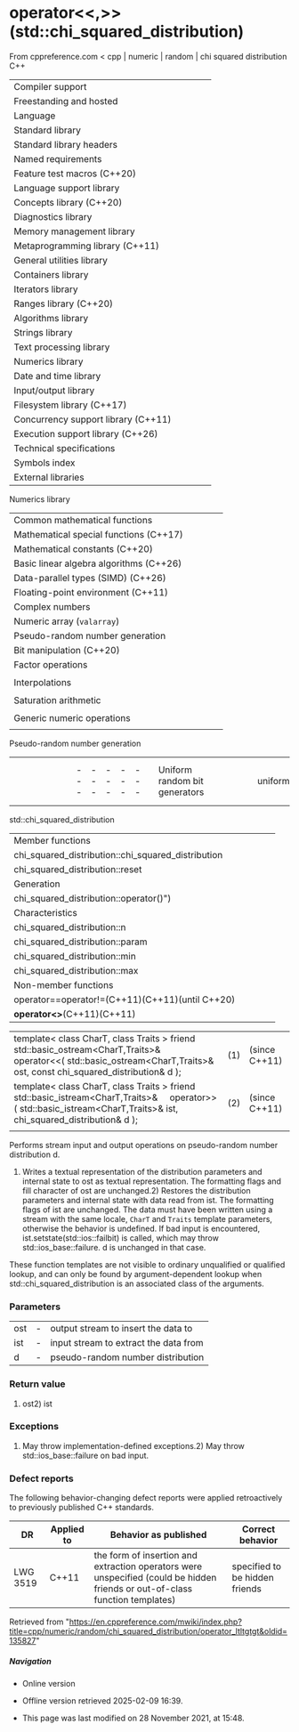# operator<<,>>(std::chi_squared_distribution)

From cppreference.com
< cpp‎ | numeric‎ | random‎ | chi squared distribution
C++

|  |  |  |  |  |
| --- | --- | --- | --- | --- |
| Compiler support | | | | |
| Freestanding and hosted | | | | |
| Language | | | | |
| Standard library | | | | |
| Standard library headers | | | | |
| Named requirements | | | | |
| Feature test macros (C++20) | | | | |
| Language support library | | | | |
| Concepts library (C++20) | | | | |
| Diagnostics library | | | | |
| Memory management library | | | | |
| Metaprogramming library (C++11) | | | | |
| General utilities library | | | | |
| Containers library | | | | |
| Iterators library | | | | |
| Ranges library (C++20) | | | | |
| Algorithms library | | | | |
| Strings library | | | | |
| Text processing library | | | | |
| Numerics library | | | | |
| Date and time library | | | | |
| Input/output library | | | | |
| Filesystem library (C++17) | | | | |
| Concurrency support library (C++11) | | | | |
| Execution support library (C++26) | | | | |
| Technical specifications | | | | |
| Symbols index | | | | |
| External libraries | | | | |

Numerics library

|  |  |  |  |  |
| --- | --- | --- | --- | --- |
| Common mathematical functions | | | | |
| Mathematical special functions (C++17) | | | | |
| Mathematical constants (C++20) | | | | |
| Basic linear algebra algorithms (C++26) | | | | |
| Data-parallel types (SIMD) (C++26) | | | | |
| Floating-point environment (C++11) | | | | |
| Complex numbers | | | | |
| Numeric array (`valarray`) | | | | |
| Pseudo-random number generation | | | | |
| Bit manipulation (C++20) | | | | |
| Factor operations | | | | |
| |  |  |  |  |  | | --- | --- | --- | --- | --- | | gcd(C++17) | | | | | | |  |  |  |  |  | | --- | --- | --- | --- | --- | | lcm(C++17) | | | | | |
| Interpolations | | | | |
| |  |  |  |  |  | | --- | --- | --- | --- | --- | | midpoint(C++20) | | | | | | |  |  |  |  |  | | --- | --- | --- | --- | --- | | lerp(C++20) | | | | | |
| Saturation arithmetic | | | | |
| |  |  |  |  |  | | --- | --- | --- | --- | --- | | add_sat(C++26) | | | | | | sub_sat(C++26) | | | | | | saturate_cast(C++26) | | | | | | |  |  |  |  |  | | --- | --- | --- | --- | --- | | mul_sat(C++26) | | | | | | div_sat(C++26) | | | | | |  | | | | | |
| Generic numeric operations | | | | |
| |  |  |  |  |  | | --- | --- | --- | --- | --- | | iota(C++11) | | | | | | ranges::iota(C++23) | | | | | | accumulate | | | | | | inner_product | | | | | | adjacent_difference | | | | | | partial_sum | | | | | | |  |  |  |  |  | | --- | --- | --- | --- | --- | | reduce(C++17) | | | | | | transform_reduce(C++17) | | | | | | inclusive_scan(C++17) | | | | | | exclusive_scan(C++17) | | | | | | transform_inclusive_scan(C++17) | | | | | | transform_exclusive_scan(C++17) | | | | | |

Pseudo-random number generation

|  |  |  |  |  |  |  |  |  |  |  |  |  |  |  |  |  |  |  |  |  |  |  |  |  |  |  |  |  |  |  |  |  |  |  |  |  |  |  |  |  |  |  |  |  |  |  |  |  |  |  |  |  |  |  |  |  |  |  |  |  |  |  |  |  |  |  |  |  |  |  |  |  |  |  |  |  |  |  |  |  |  |  |  |  |  |  |  |  |  |  |  |  |  |  |  |  |  |  |  |  |  |  |  |  |  |  |  |  |  |  |  |  |  |  |  |  |  |  |  |  |  |  |  |  |  |  |  |  |  |  |  |  |  |  |  |  |  |  |  |  |  |  |  |  |  |  |  |  |  |  |  |  |  |  |  |  |  |  |  |  |  |  |  |  |  |  |  |  |  |  |  |  |  |  |  |  |  |  |  |  |  |  |  |  |  |  |  |  |  |  |  |  |  |  |  |  |  |  |  |  |  |  |  |  |  |  |  |  |  |  |  |  |  |  |  |  |  |  |  |  |  |  |  |  |  |  |  |  |  |  |  |  |  |  |  |  |  |  |  |  |  |  |  |  |  |  |  |  |  |  |  |  |  |  |  |  |  |  |  |  |  |  |  |  |  |  |  |  |  |  |  |  |  |  |  |  |  |  |  |  |
| --- | --- | --- | --- | --- | --- | --- | --- | --- | --- | --- | --- | --- | --- | --- | --- | --- | --- | --- | --- | --- | --- | --- | --- | --- | --- | --- | --- | --- | --- | --- | --- | --- | --- | --- | --- | --- | --- | --- | --- | --- | --- | --- | --- | --- | --- | --- | --- | --- | --- | --- | --- | --- | --- | --- | --- | --- | --- | --- | --- | --- | --- | --- | --- | --- | --- | --- | --- | --- | --- | --- | --- | --- | --- | --- | --- | --- | --- | --- | --- | --- | --- | --- | --- | --- | --- | --- | --- | --- | --- | --- | --- | --- | --- | --- | --- | --- | --- | --- | --- | --- | --- | --- | --- | --- | --- | --- | --- | --- | --- | --- | --- | --- | --- | --- | --- | --- | --- | --- | --- | --- | --- | --- | --- | --- | --- | --- | --- | --- | --- | --- | --- | --- | --- | --- | --- | --- | --- | --- | --- | --- | --- | --- | --- | --- | --- | --- | --- | --- | --- | --- | --- | --- | --- | --- | --- | --- | --- | --- | --- | --- | --- | --- | --- | --- | --- | --- | --- | --- | --- | --- | --- | --- | --- | --- | --- | --- | --- | --- | --- | --- | --- | --- | --- | --- | --- | --- | --- | --- | --- | --- | --- | --- | --- | --- | --- | --- | --- | --- | --- | --- | --- | --- | --- | --- | --- | --- | --- | --- | --- | --- | --- | --- | --- | --- | --- | --- | --- | --- | --- | --- | --- | --- | --- | --- | --- | --- | --- | --- | --- | --- | --- | --- | --- | --- | --- | --- | --- | --- | --- | --- | --- | --- | --- | --- | --- | --- | --- | --- | --- | --- | --- | --- | --- | --- | --- | --- | --- | --- | --- | --- | --- | --- | --- | --- | --- | --- | --- | --- | --- | --- | --- | --- | --- | --- | --- | --- | --- | --- | --- | --- |
| |  |  |  |  |  | | --- | --- | --- | --- | --- | | Uniform random bit generators | | | | | | uniform_random_bit_generator(C++20) | | | | | | Random number engines | | | | | | linear_congruential_engine(C++11) | | | | | | mersenne_twister_engine(C++11) | | | | | | subtract_with_carry_engine(C++11) | | | | | | philox_engine(C++26) | | | | | | Random number engine adaptors | | | | | | discard_block_engine(C++11) | | | | | | independent_bits_engine(C++11) | | | | | | shuffle_order_engine(C++11) | | | | | | Predefined random number generators | | | | | | Non-deterministic random numbers | | | | | | random_device(C++11) | | | | | |  | | | | | | Utilities | | | | | | generate_canonical(C++11) | | | | | | seed_seq(C++11) | | | | | |  | | | | | | Random number algorithms | | | | | | ranges::generate_random(C++26) | | | | | |  | | | | | | C random library | | | | | | |  |  |  |  |  |  |  |  |  |  |  |  |  |  |  |  |  |  | | --- | --- | --- | --- | --- | --- | --- | --- | --- | --- | --- | --- | --- | --- | --- | --- | --- | --- | | |  |  |  |  |  | | --- | --- | --- | --- | --- | | rand | | | | | | |  |  |  |  |  | | --- | --- | --- | --- | --- | | srand | | | | | | |  |  |  |  |  | | --- | --- | --- | --- | --- | | RAND_MAX | | | | | | | |  | | | | | |  | | | | | | |  |  |  |  |  | | --- | --- | --- | --- | --- | | Random number distributions | | | | | | Uniform distributions | | | | | | uniform_int_distribution(C++11) | | | | | | uniform_real_distribution(C++11) | | | | | | generate_canonical(C++11) | | | | | | Bernoulli distributions | | | | | | bernoulli_distribution(C++11) | | | | | | binomial_distribution(C++11) | | | | | | negative_binomial_distribution(C++11) | | | | | | geometric_distribution(C++11) | | | | | | Poisson distributions | | | | | | poisson_distribution(C++11) | | | | | | exponential_distribution(C++11) | | | | | | gamma_distribution(C++11) | | | | | | weibull_distribution(C++11) | | | | | | extreme_value_distribution(C++11) | | | | | | Normal distributions | | | | | | normal_distribution(C++11) | | | | | | lognormal_distribution(C++11) | | | | | | chi_squared_distribution(C++11) | | | | | | cauchy_distribution(C++11) | | | | | | fisher_f_distribution(C++11) | | | | | | student_t_distribution(C++11) | | | | | | Sampling distributions | | | | | | discrete_distribution(C++11) | | | | | | piecewise_constant_distribution(C++11) | | | | | | piecewise_linear_distribution(C++11) | | | | | |

std::chi_squared_distribution

|  |  |  |  |  |
| --- | --- | --- | --- | --- |
| Member functions | | | | |
| chi_squared_distribution::chi_squared_distribution | | | | |
| chi_squared_distribution::reset | | | | |
| Generation | | | | |
| chi_squared_distribution::operator()") | | | | |
| Characteristics | | | | |
| chi_squared_distribution::n | | | | |
| chi_squared_distribution::param | | | | |
| chi_squared_distribution::min | | | | |
| chi_squared_distribution::max | | | | |
| Non-member functions | | | | |
| operator==operator!=(C++11)(C++11)(until C++20) | | | | |
| ****operator<<operator>>****(C++11)(C++11) | | | | |

|  |  |  |
| --- | --- | --- |
| template< class CharT, class Traits >  friend std::basic_ostream<CharT,Traits>&      operator<<( std::basic_ostream<CharT,Traits>& ost, const chi_squared_distribution& d ); | (1) | (since C++11) |
| template< class CharT, class Traits >  friend std::basic_istream<CharT,Traits>&      operator>>( std::basic_istream<CharT,Traits>& ist,                 chi_squared_distribution& d ); | (2) | (since C++11) |
|  |  |  |

Performs stream input and output operations on pseudo-random number distribution d.

1) Writes a textual representation of the distribution parameters and internal state to ost as textual representation. The formatting flags and fill character of ost are unchanged.2) Restores the distribution parameters and internal state with data read from ist. The formatting flags of ist are unchanged. The data must have been written using a stream with the same locale, `CharT` and `Traits` template parameters, otherwise the behavior is undefined. If bad input is encountered, ist.setstate(std::ios::failbit) is called, which may throw std::ios_base::failure. d is unchanged in that case.

These function templates are not visible to ordinary unqualified or qualified lookup, and can only be found by argument-dependent lookup when std::chi_squared_distribution<ResultType> is an associated class of the arguments.

### Parameters

|  |  |  |
| --- | --- | --- |
| ost | - | output stream to insert the data to |
| ist | - | input stream to extract the data from |
| d | - | pseudo-random number distribution |

### Return value

1) ost2) ist

### Exceptions

1) May throw implementation-defined exceptions.2) May throw std::ios_base::failure on bad input.

### Defect reports

The following behavior-changing defect reports were applied retroactively to previously published C++ standards.

| DR | Applied to | Behavior as published | Correct behavior |
| --- | --- | --- | --- |
| LWG 3519 | C++11 | the form of insertion and extraction operators were unspecified (could be hidden friends or out-of-class function templates) | specified to be hidden friends |

Retrieved from "<https://en.cppreference.com/mwiki/index.php?title=cpp/numeric/random/chi_squared_distribution/operator_ltltgtgt&oldid=135827>"

##### Navigation

- Online version
- Offline version retrieved 2025-02-09 16:39.

- This page was last modified on 28 November 2021, at 15:48.